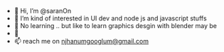 - 👋 Hi, I’m @saranOn
- 👀 I’m kind of interested in UI  dev  and  node js  and  javascript  stuffs
- 🌱 No  learning ..  but  like  to learn graphics  desgin with  blender may be
- 💞️ 
- 📫 reach  me  on  njhanumgooglum@gmail.com

<!---
saranOn/saranOn is a ✨ special ✨ repository because its `README.md` (this file) appears on your GitHub profile.
You can click the Preview link to take a look at your changes.
--->
